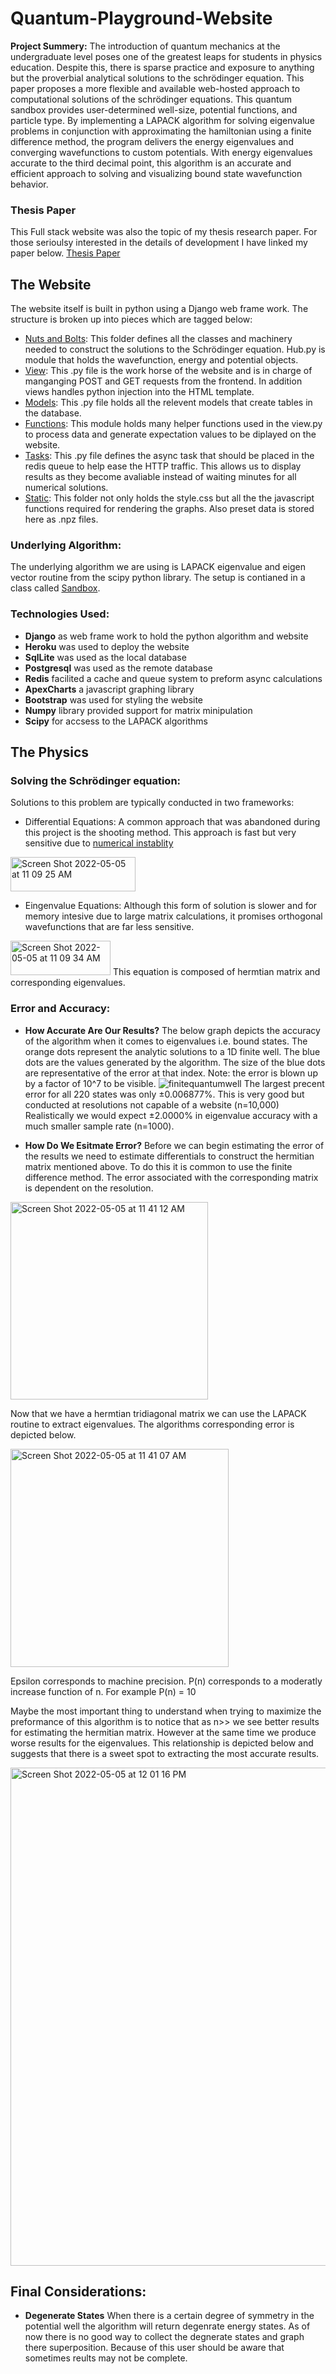 # Quantum-Playground-Website

**Project Summery:** 
The introduction of quantum mechanics at the undergraduate level poses one of the greatest leaps for students in physics education. Despite this, there is sparse practice and exposure to anything but the proverbial analytical solutions to the schrödinger equation. This paper proposes a more flexible and available web-hosted approach to computational solutions of the schrödinger equations. This quantum sandbox provides user-determined well-size,  potential functions, and particle type. By implementing a LAPACK algorithm for solving eigenvalue problems in conjunction with approximating the hamiltonian using a finite difference method, the program delivers the energy eigenvalues and converging wavefunctions to custom potentials. With energy eigenvalues accurate to the third decimal point, this algorithm is an accurate and efficient approach to solving and visualizing bound state wavefunction behavior.
### Thesis Paper
This Full stack website was also the topic of my thesis research paper. For those serioulsy interested in the details of development I have linked my paper below. [Thesis Paper](https://github.com/meilseit/Quantum-Playground-Website/blob/master/ThesisPaper.pdf)
## The Website
The website itself is built in python using a Django web frame work. The structure is broken up into pieces which are tagged below:
- [Nuts and Bolts](https://github.com/meilseit/Quantum-Playground-Website/tree/master/website/nuts_bolts): This folder defines all the classes and machinery needed to construct the solutions to the Schrödinger equation. Hub.py is module that holds the wavefunction, energy and potential objects.
- [View](https://github.com/meilseit/Quantum-Playground-Website/blob/master/website/views.py):  This .py file is the work horse of the website and is in charge of manganging POST and GET requests from the frontend. In addition views handles python injection into the HTML template.
- [Models](https://github.com/meilseit/Quantum-Playground-Website/blob/master/website/models.py): This .py file holds all the relevent models that create tables in the database.
- [Functions](https://github.com/meilseit/Quantum-Playground-Website/blob/master/website/functions.py): This module holds many helper functions used in the view.py to process data and generate expectation values to be diplayed on the website.
- [Tasks](https://github.com/meilseit/Quantum-Playground-Website/blob/master/website/tasks.py): This .py file defines the async task that should be placed in the redis queue to help ease the HTTP traffic. This allows us to display results as they become avaliable instead of waiting minutes for all numerical solutions.
- [Static](https://github.com/meilseit/Quantum-Playground-Website/tree/master/website/static/website): This folder not only holds the style.css but all the the javascript functions required for rendering the graphs. Also preset data is stored here as .npz files.

### Underlying Algorithm:
The underlying algorithm we are using is LAPACK eigenvalue and eigen vector routine from the scipy python library. The setup is contianed in a class called [Sandbox](https://github.com/meilseit/Quantum-Playground-Website/blob/master/website/nuts_bolts/hub.py). 
### Technologies Used:
- **Django** as web frame work to hold the python algorithm and website
- **Heroku** was used to deploy the website
- **SqlLite** was used as the local database
- **Postgresql** was used as the remote database 
- **Redis** facilited a cache and queue system to preform async calculations
- **ApexCharts** a javascript graphing library
- **Bootstrap** was used for styling the website
- **Numpy** library provided support for matrix minipulation
- **Scipy** for accsess to the LAPACK algorithms

## The Physics

### Solving the Schrödinger equation:
Solutions to this problem are typically conducted in two frameworks: 
- Differential Equations:
A common approach that was abandoned during this project is the shooting method. This approach is fast but very sensitive due to [numerical instablity](https://geo.libretexts.org/Bookshelves/Meteorology_and_Climate_Science/Book%3A_Practical_Meteorology_(Stull)/20%3A_Numerical_Weather_Prediction_(NWP)/20.03%3A_Section_4-#:~:text=3.-,Numerical%20Instability,one%20cause%20of%20numerical%20instability.)

<img height= "55" width="200" alt="Screen Shot 2022-05-05 at 11 09 25 AM" src="https://user-images.githubusercontent.com/75337068/166976455-00d90236-92b7-495f-8349-69f02dd101cb.png">

- Eingenvalue Equations:
Although this form of solution is slower and for memory intesive due to large matrix calculations, it promises orthogonal wavefunctions that are far less sensitive.
<img height= "55" width="160" alt="Screen Shot 2022-05-05 at 11 09 34 AM" src="https://user-images.githubusercontent.com/75337068/166976440-d302c4c3-8003-42b1-8526-eeba3e0dc6fa.png">
This equation is composed of hermtian matrix and corresponding eigenvalues.


### Error and Accuracy:
- **How Accurate Are Our Results?**
The below graph depicts the accuracy of the algorithm when it comes to eigenvalues i.e. bound states. The orange dots represent the analytic solutions to a 1D finite well. The blue dots are the values generated by the algorithm. The size of the blue dots are representative of the error at that index. Note: the error is blown up by a factor of 10^7 to be visible.
![finitequantumwell](https://user-images.githubusercontent.com/75337068/166973123-c96e16ad-eb44-4f6b-870e-eb08f751a5a5.png)
The largest precent error for all 220 states was only ±0.006877%. This is very good but conducted at resolutions not capable of a website (n=10,000) Realistically we would expect ±2.0000% in eigenvalue accuracy with a much smaller sample rate (n=1000).

- **How Do We Esitmate Error?**
Before we can begin estimating the error of the results we need to estimate differentials to construct the hermitian matrix
mentioned above. To do this it is common to use the finite difference method. The error associated with the corresponding matrix is dependent on the resolution.
<img width="316" alt="Screen Shot 2022-05-05 at 11 41 12 AM" src="https://user-images.githubusercontent.com/75337068/166981560-0e8c82fb-7a05-4d3a-849b-df7e0d6c248a.png">


Now that we have a hermtian tridiagonal matrix we can use the LAPACK routine to extract eigenvalues. The algorithms corresponding error is depicted below. 

<img width="349" alt="Screen Shot 2022-05-05 at 11 41 07 AM" src="https://user-images.githubusercontent.com/75337068/166981576-68d79346-cec3-47e6-917f-e1c8ea97d655.png">

Epsilon corresponds to machine precision. P(n) corresponds to a moderatly increase function of n. For example P(n) = 10

Maybe the most important thing to understand when trying to maximize the preformance of this algorithm is to notice that as n>> we see better results for estimating the hermitian matrix. However at the same time we produce worse results for the eigenvalues. This relationship is depicted below and suggests that there is a sweet spot to extracting the most accurate results.

<img width="797" alt="Screen Shot 2022-05-05 at 12 01 16 PM" src="https://user-images.githubusercontent.com/75337068/166984883-c7fb7a74-8f58-4e62-bcae-b5dd07a5625c.png">

## Final Considerations:
- **Degenerate States**
When there is a certain degree of symmetry in the potential well the algorithm will return degenrate energy states. As of now there is no good way to collect the degnerate states and graph there superposition. Because of this user should be aware that sometimes reults may not be complete.








